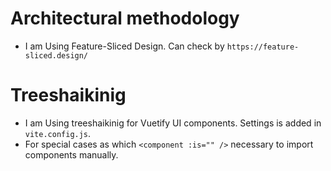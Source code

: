 # Architectural methodology
- I am Using Feature-Sliced Design. Can check by `https://feature-sliced.design/`

# Treeshaikinig
- I am Using treeshaikinig for Vuetify UI components. Settings is added in `vite.config.js`.
- For special cases as which `<component :is="" />` necessary to import components manually.